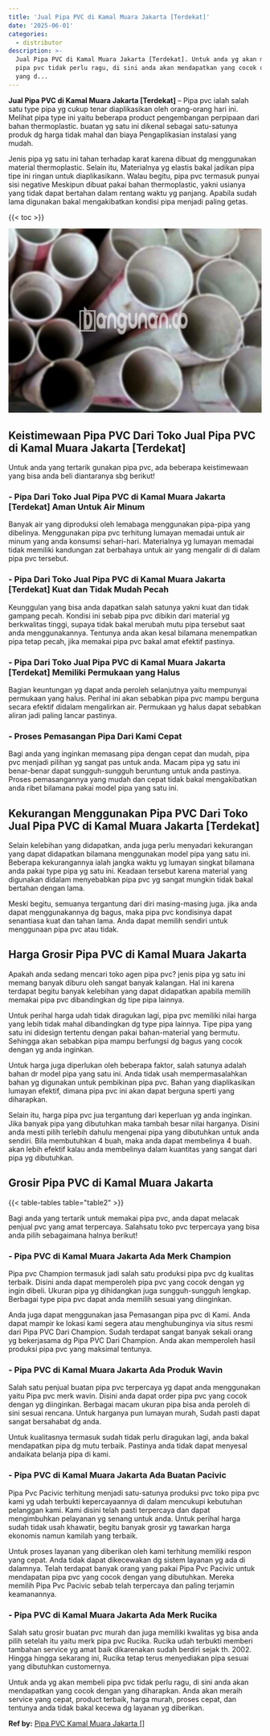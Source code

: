 ```yaml
---
title: 'Jual Pipa PVC di Kamal Muara Jakarta [Terdekat]'
date: '2025-06-01'
categories:
  - distributor
description: >-
  Jual Pipa PVC di Kamal Muara Jakarta [Terdekat]. Untuk anda yg akan membeli
  pipa pvc tidak perlu ragu, di sini anda akan mendapatkan yang cocok dengan
  yang d...
---
```


**Jual Pipa PVC di Kamal Muara Jakarta \[Terdekat\]** – Pipa pvc ialah salah satu type pipa yg cukup tenar diaplikasikan oleh orang-orang hari ini. Melihat pipa type ini yaitu beberapa product pengembangan perpipaan dari bahan thermoplastic. buatan yg satu ini dikenal sebagai satu-satunya produk dg harga tidak mahal dan biaya Pengaplikasian instalasi yang mudah.

Jenis pipa yg satu ini tahan terhadap karat karena dibuat dg menggunakan material thermoplastic. Selain itu, Materialnya yg elastis bakal jadikan pipa tipe ini ringan untuk diaplikasikann. Walau begitu, pipa pvc termasuk punyai sisi negative Meskipun dibuat pakai bahan thermoplastic, yakni usianya yang tidak dapat bertahan dalam rentang waktu yg panjang. Apabila sudah lama digunakan bakal mengakibatkan kondisi pipa menjadi paling getas.

{{< toc >}}

![Jual Pipa PVC di Kamal Muara Jakarta [Terdekat]](/images/jaul-pipa-pvc-34.png)

## Keistimewaan Pipa PVC Dari Toko Jual Pipa PVC di Kamal Muara Jakarta \[Terdekat\]

Untuk anda yang tertarik gunakan pipa pvc, ada beberapa keistimewaan yang bisa anda beli diantaranya sbg berikut!

### \- Pipa Dari Toko Jual Pipa PVC di Kamal Muara Jakarta \[Terdekat\] Aman Untuk Air Minum

Banyak air yang diproduksi oleh lemabaga menggunakan pipa-pipa yang dibelinya. Menggunakan pipa pvc terhitung lumayan memadai untuk air minum yang anda konsumsi sehari-hari. Materialnya yg lumayan memadai tidak memiliki kandungan zat berbahaya untuk air yang mengalir di di dalam pipa pvc tersebut.

### \- Pipa Dari Toko Jual Pipa PVC di Kamal Muara Jakarta \[Terdekat\] Kuat dan Tidak Mudah Pecah

Keunggulan yang bisa anda dapatkan salah satunya yakni kuat dan tidak gampang pecah. Kondisi ini sebab pipa pvc dibikin dari material yg berkwalitas tinggi, supaya tidak bakal merubah mutu pipa tersebut saat anda menggunakannya. Tentunya anda akan kesal bilamana menempatkan pipa tetap pecah, jika memakai pipa pvc bakal amat efektif pastinya.

### \- Pipa Dari Toko Jual Pipa PVC di Kamal Muara Jakarta \[Terdekat\] Memiliki Permukaan yang Halus

Bagian keuntungan yg dapat anda peroleh selanjutnya yaitu mempunyai permukaan yang halus. Perihal ini akan sebabkan pipa pvc mampu berguna secara efektif didalam mengalirkan air. Permukaan yg halus dapat sebabkan aliran jadi paling lancar pastinya.

### \- Proses Pemasangan Pipa Dari Kami Cepat

Bagi anda yang inginkan memasang pipa dengan cepat dan mudah, pipa pvc menjadi pilihan yg sangat pas untuk anda. Macam pipa yg satu ini benar-benar dapat sungguh-sungguh beruntung untuk anda pastinya. Proses pemasangannya yang mudah dan cepat tidak bakal mengakibatkan anda ribet bilamana pakai model pipa yang satu ini.

## Kekurangan Menggunakan Pipa PVC Dari Toko Jual Pipa PVC di Kamal Muara Jakarta \[Terdekat\]

Selain kelebihan yang didapatkan, anda juga perlu menyadari kekurangan yang dapat didapatkan bilamana menggunakan model pipa yang satu ini. Beberapa kekurangannya ialah jangka waktu yg lumayan singkat bilamana anda pakai type pipa yg satu ini. Keadaan tersebut karena material yang digunakan didalam menyebabkan pipa pvc yg sangat mungkin tidak bakal bertahan dengan lama.

Meski begitu, semuanya tergantung dari diri masing-masing juga. jika anda dapat menggunakannya dg bagus, maka pipa pvc kondisinya dapat senantiasa kuat dan tahan lama. Anda dapat memilih sendiri untuk menggunaan pipa pvc atau tidak.

## Harga Grosir Pipa PVC di Kamal Muara Jakarta

Apakah anda sedang mencari toko agen pipa pvc? jenis pipa yg satu ini memang banyak diburu oleh sangat banyak kalangan. Hal ini karena terdapat begitu banyak kelebihan yang dapat didapatkan apabila memilih memakai pipa pvc dibandingkan dg tipe pipa lainnya.

Untuk perihal harga udah tidak diragukan lagi, pipa pvc memiliki nilai harga yang lebih tidak mahal dibandingkan dg type pipa lainnya. Tipe pipa yang satu ini didesign tertentu dengan pakai bahan-material yang bermutu. Sehingga akan sebabkan pipa mampu berfungsi dg bagus yang cocok dengan yg anda inginkan.

Untuk harga juga diperlukan oleh beberapa faktor, salah satunya adalah bahan dr model pipa yang satu ini. Anda tidak usah mempermasalahkan bahan yg digunakan untuk pembikinan pipa pvc. Bahan yang diaplikasikan lumayan efektif, dimana pipa pvc ini akan dapat berguna sperti yang diharapkan.

Selain itu, harga pipa pvc jua tergantung dari keperluan yg anda inginkan. Jika banyak pipa yang dibutuhkan maka tambah besar nilai harganya. Disini anda mesti pilih terlebih dahulu mengenai pipa yang dibutuhkan untuk anda sendiri. Bila membutuhkan 4 buah, maka anda dapat membelinya 4 buah. akan lebih efektif kalau anda membelinya dalam kuantitas yang sangat dari pipa yg dibutuhkan.

## Grosir Pipa PVC di Kamal Muara Jakarta

{{< table-tables table="table2" >}}

Bagi anda yang tertarik untuk memakai pipa pvc, anda dapat melacak penjual pvc yang amat terpercaya. Salahsatu toko pvc terpercaya yang bisa anda pilih sebagaimana halnya berikut!

### \- Pipa PVC di Kamal Muara Jakarta Ada Merk Champion

Pipa pvc Champion termasuk jadi salah satu produksi pipa pvc dg kualitas terbaik. Disini anda dapat memperoleh pipa pvc yang cocok dengan yg ingin dibeli. Ukuran pipa yg dihidangkan juga sungguh-sungguh lengkap. Berbagai type pipa pvc dapat anda memilih sesuai yang diinginkan.

Anda juga dapat menggunakan jasa Pemasangan pipa pvc di Kami. Anda dapat mampir ke lokasi kami segera atau menghubunginya via situs resmi dari Pipa PVC Dari Champion. Sudah terdapat sangat banyak sekali orang yg bekerjasama dg Pipa PVC Dari Champion. Anda akan memperoleh hasil produksi pipa pvc yang maksimal tentunya.

### \- Pipa PVC di Kamal Muara Jakarta Ada Produk Wavin

Salah satu penjual buatan pipa pvc terpercaya yg dapat anda menggunakan yaitu Pipa pvc merk wavin. Disini anda dapat order pipa pvc yang cocok dengan yg diinginkan. Berbagai macam ukuran pipa bisa anda peroleh di sini sesuai rencana. Untuk harganya pun lumayan murah, Sudah pasti dapat sangat bersahabat dg anda.

Untuk kualitasnya termasuk sudah tidak perlu diragukan lagi, anda bakal mendapatkan pipa dg mutu terbaik. Pastinya anda tidak dapat menyesal andaikata belanja pipa di kami.

### \- Pipa PVC di Kamal Muara Jakarta Ada Buatan Pacivic

Pipa Pvc Pacivic terhitung menjadi satu-satunya produksi pvc toko pipa pvc kami yg udah terbukti kepercayaannya di dalam mencukupi kebutuhan pelanggan kami. Kami disini telah pasti terpercaya dan dapat mengimbuhkan pelayanan yg senang untuk anda. Untuk perihal harga sudah tidak usah khawatir, begitu banyak grosir yg tawarkan harga ekonomis namun kamilah yang terbaik.

Untuk proses layanan yang diberikan oleh kami terhitung memiliki respon yang cepat. Anda tidak dapat dikecewakan dg sistem layanan yg ada di dalamnya. Telah terdapat banyak orang yang pakai Pipa Pvc Pacivic untuk mendapatan pipa pvc yang cocok dengan yang dibutuhkan. Mereka memilih Pipa Pvc Pacivic sebab telah terpercaya dan paling terjamin keamanannya.

### \- Pipa PVC di Kamal Muara Jakarta Ada Merk Rucika

Salah satu grosir buatan pvc murah dan juga memiliki kwalitas yg bisa anda pilih setelah itu yaitu merk pipa pvc Rucika. Rucika udah terbukti memberi tambahan service yg amat baik dikarenakan sudah berdiri sejak th. 2002. Hingga hingga sekarang ini, Rucika tetap terus menyediakan pipa sesuai yang dibutuhkan customernya.

Untuk anda yg akan membeli pipa pvc tidak perlu ragu, di sini anda akan mendapatkan yang cocok dengan yang diharapkan. Anda akan meraih service yang cepat, product terbaik, harga murah, proses cepat, dan tentunya anda tidak bakal kecewa dg layanan yg diberikan.

**Ref by:** [Pipa PVC Kamal Muara Jakarta []](https://id.wikipedia.org/wiki/Pipa)
